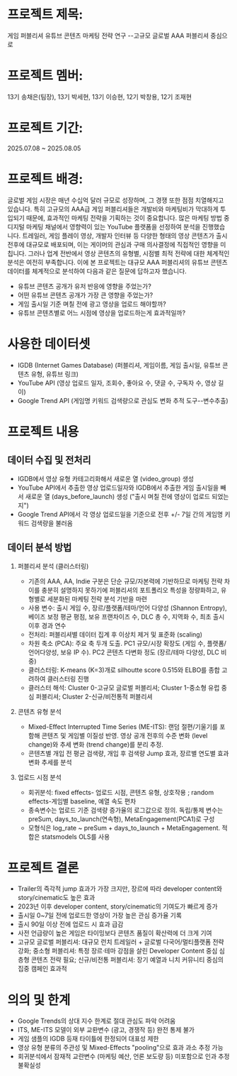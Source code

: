 # 프로젝트 제목:
게임 퍼블리셔 유튜브 콘텐츠 마케팅 전략 연구 --고규모 글로벌 AAA 퍼블리셔 중심으로

# 프로젝트 멤버:
13기 송채은(팀장), 13기 박세현, 13기 이승현, 12기 박창용, 12기 조재현

# 프로젝트 기간:
2025.07.08 ~ 2025.08.05

# 프로젝트 배경:
글로벌 게임 시장은 매년 수십억 달러 규모로 성장하며, 그 경쟁 또한 점점 치열해지고 있습니다. 특히 고규모의 AAA급 게임 퍼블리셔들은 개발비와 마케팅비가 막대하게 투입되기 때문에, 효과적인 마케팅 전략을 기획하는 것이 중요합니다. 많은 마케팅 방법 중 디지털 마케팅 채널에서 영향력이 있는 YouTube 플랫폼을 선정하여 분석을 진행했습니다. 트레일러, 게임 플레이 영상, 개발자 인터뷰 등 다양한 형태의 영상 콘텐츠가 출시 전후에 대규모로 배포되며, 이는 게이머의 관심과 구매 의사결정에 직접적인 영향을 미칩니다. 그러나 업계 전반에서 영상 콘텐츠의 유형별, 시점별 최적 전략에 대한 체계적인 분석은 여전히 부족합니다. 이에 본 프로젝트는 대규모 AAA 퍼블리셔의 유튜브 콘텐츠 데이터를 체계적으로 분석하여 다음과 같은 질문에 답하고자 했습니다.
- 유튜브 콘텐츠 공개가 유저 반응에 영향을 주었는가?
- 어떤 유튜브 콘텐츠 공개가 가장 큰 영향을 주었는가?
- 게임 출시일 기준 며칠 전에 광고 영상을 업로드 해야할까?
- 유튜브 콘텐츠별로 어느 시점에 영상을 업로드하는게 효과적일까?

# 사용한 데이터셋
- IGDB (Internet Games Database) (퍼블리셔, 게임이름, 게임 출시일, 유튜브 콘텐츠 유형, 유튜브 링크)
- YouTube API (영상 업로드 일자, 조회수, 좋아요 수, 댓글 수, 구독자 수, 영상 길이)
- Google Trend API (게임명 키워드 검색량으로 관심도 변화 추적 도구--변수추출)

# 프로젝트 내용
## 데이터 수집 및 전처리
- IGDB에서 영상 유형 카테고리화해서 새로운 열 (video_group) 생성
- YouTube API에서 추출한 영상 업로드일자와 IGDB에서 추출한 게임 출시일을 빼서 새로운 열 (days_before_launch) 생성 ("출시 며칠 전에 영상이 업로드 되었는지")
- Google Trend API에서 각 영상 업로드일을 기준으로 전후 +/- 7일 간의 게임명 키워드 검색량을 불러옴
## 데이터 분석 방법
1. 퍼블리셔 분석 (클러스터링)
   - 기존의 AAA, AA, Indie 구분은 단순 규모/자본력에 기반하므로 마케팅 전략 차이를 충분히 설명하지 못하기에 퍼블리셔의 포트폴리오 특성을 정량화하고, 유형별로 세분화된 마케팅 전략 분석 기반을 마련
   - 사용 변수: 출시 게임 수, 장르/플랫폼/테마/언어 다양성 (Shannon Entropy), 베이즈 보정 평균 평점, 보유 프랜차이즈 수, DLC 총 수, 지역화 수, 최초 출시 이후 경과 연수
   - 전처리: 퍼블리셔별 데이터 집계 후 이상치 제거 및 표준화 (scaling)
   - 차원 축소 (PCA): 주요 축 두개 도출. PC1 규모/시장 확장도 (게임 수, 플랫폼/언어다양성, 보유 IP 수). PC2 콘텐츠 다변화 정도 (장르/테마 다양성, DLC 비중)
   - 클러스터링: K-means (K=3)개로 silhoutte score 0.515와 ELBO를 종합 고려하여 클러스터링 진행
   - 클러스터 해석: Cluster 0-고규모 글로벌 퍼블리셔; Cluster 1-중소형 유럽 중심 퍼블리셔; Cluster 2-신규/비전통적 퍼블리셔
  
2. 콘텐츠 유형 분석
   - Mixed-Effect Interrupted Time Series (ME-ITS): 랜덤 절편/기울기를 포함해 콘텐츠 및 게임별 이질성 반영. 영상 공개 전후의 수준 변화 (level change)와 추세 변화 (trend change)를 분리 추정.
   - 콘텐츠별 개입 전 평균 검색량, 개입 후 검색량 Jump 효과, 장르별 연도별 효과 변화 추세를 분석

3. 업로드 시점 분석
   - 회귀분석: fixed effects- 업로드 시점, 콘텐츠 유형, 상호작용 ; random effects-게임별 baseline, 예열 속도 편차
   - 종속변수는 업로드 기준 검색량 증가율의 로그값으로 정의. 독립/통제 변수는 preSum, days_to_launch(연속형), MetaEngagement(PCA1)로 구성
   - 모형식은 log_rate ~ preSum + days_to_launch + MetaEngagement. 적합은 statsmodels OLS를 사용
  
# 프로젝트 결론
- Trailer의 즉각적 jump 효과가 가장 크지만, 장르에 따라 developer content와 story/cinematic도 높은 효과
- 2023년 이후 developer content, story/cinematic의 기여도가 빠르게 증가
- 출시일 0~7일 전에 업로드한 영상이 가장 높은 관심 증가율 기록
- 출시 90일 이상 전에 업로드 시 효과 급감 
- 사전 언급량이 높은 게임은 타이밍보다 콘텐츠 품질이 확산력에 더 크게 기여
- 고규모 글로벌 퍼블리셔: 대규모 런치 트레일러 + 글로벌 다국어/멀티플랫폼 전략 강화; 중소형 퍼블리셔: 특정 장르·테마 강점을 살린 Developer Content 중심 심층형 콘텐츠 전략 필요; 신규/비전통 퍼블리셔: 장기 예열과 니치 커뮤니티 중심의 집중 캠페인 효과적

# 의의 및 한계
- Google Trends의 상대 지수 한계로 절대 관심도 파악 어려움
- ITS, ME-ITS 모델이 외부 교롼변수 (광고, 경쟁작 등) 완전 통제 불가
- 게임 샘플의 IGDB 등재 타이틀에 한정되어 대표성 제한
- 영상 유형 분류의 주관성 및 Mixed-Effects "pooling"으로 효과 과소 추정 가능
- 회귀분석에서 잠재적 교란변수 (마케팅 예산, 언론 보도량 등) 미포함으로 인과 추정 불확실성

